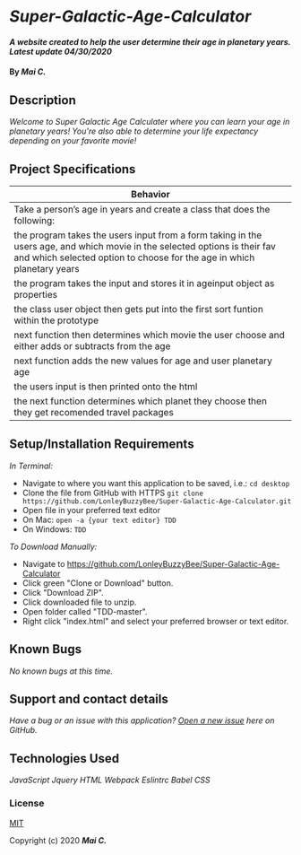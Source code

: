 
# _Super-Galactic-Age-Calculator_

#### _A website created to help the user determine their age in planetary years. Latest update 04/30/2020_

#### By _**Mai C.**_



## Description

_Welcome to Super Galactic Age Calculater where you can learn your age in planetary years! You're also able to determine your life expectancy depending on your favorite movie!_

## Project Specifications

| Behavior |
|---|
|Take a person’s age in years and create a class that does the following: |
| the program takes the users input from a form taking in the users age, and which movie in the selected options is their fav and which selected option to choose for the age in which planetary years  |
| the program takes the input and stores it in ageinput object as properties |
| the class user object then gets put into the first sort funtion within the prototype | the sort function determines which planetary age they selected if the planet they choose was mercury then it divides the users year by .24, if its venus then it divides the users year by .62, if it was mars then it mutiplies the users year by 1.88,if it was jupiter then it multiplie the users year by 11.86, then passes them into the next function |
| next function then determines which movie the user choose and either adds or subtracts from the age |
| next function adds the new values for age and user planetary age |
| the users input is then printed onto the html |
| the next function determines which planet they choose then they get recomended travel packages |

## Setup/Installation Requirements

_In Terminal:_

* Navigate to where you want this application to be saved, i.e.:
```cd desktop```
* Clone the file from GitHub with HTTPS
```git clone https://github.com/LonleyBuzzyBee/Super-Galactic-Age-Calculator.git```
* Open file in your preferred text editor
* On Mac: ```open -a {your text editor} TDD```
* On Windows: ```TDD```

_To Download Manually:_

* Navigate to https://github.com/LonleyBuzzyBee/Super-Galactic-Age-Calculator
* Click green "Clone or Download" button.
* Click "Download ZIP".
* Click downloaded file to unzip.
* Open folder called "TDD-master".
* Right click "index.html" and select your preferred browser or text editor.

## Known Bugs

_No known bugs at this time._

## Support and contact details

_Have a bug or an issue with this application? [Open a new issue](https://github.com/LonleyBuzzyBee/Super-Galactic-Age-Calculator/issues) here on GitHub._

## Technologies Used

_JavaScript_
_Jquery_
_HTML_
_Webpack_
_Eslintrc_
_Babel_
_CSS_

### License

[MIT](https://choosealicense.com/licenses/mit/)

Copyright (c) 2020 **_Mai C._**

